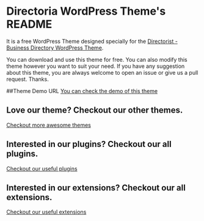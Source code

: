 # Directoria WordPress Theme's README

It is a free WordPress Theme designed specially for the [Directorist - Business Directory WordPress Theme](https://wordpress.org/plugins/directorist/). 

You can download and use this theme for free. You can also modify this theme however you want to suit your need. If you have any suggestion about this theme, you are always welcome to open an issue or give us a pull request. Thanks.


##Theme Demo URL
[You can check the demo of this theme](https://aazztech.com/demos/themes/wp/directoria/)


## Love our theme? Checkout our other themes.

[Checkout more awesome themes](https://aazztech.com/product/category/themes/)

## Interested in our plugins? Checkout our all plugins.

[Checkout our useful plugins](https://aazztech.com/product/category/plugins/)

## Interested in our extensions? Checkout our all extensions.

[Checkout our useful extensions](https://aazztech.com/product/category/extensions/)
